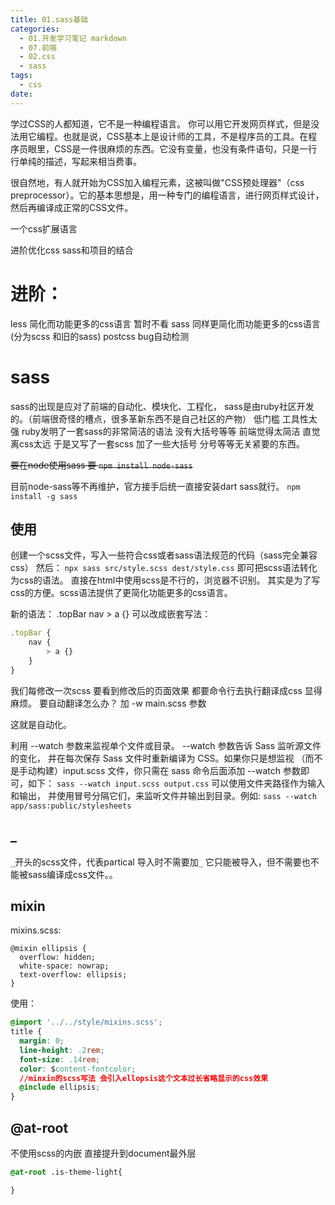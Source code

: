 ```yaml
---
title: 01.sass基础
categories:
  - 01.开发学习笔记 markdown
  - 07.前端
  - 02.css
  - sass
tags:
  - css
date:
---
```


学过CSS的人都知道，它不是一种编程语言。
你可以用它开发网页样式，但是没法用它编程。也就是说，CSS基本上是设计师的工具，不是程序员的工具。在程序员眼里，CSS是一件很麻烦的东西。它没有变量，也没有条件语句，只是一行行单纯的描述，写起来相当费事。

很自然地，有人就开始为CSS加入编程元素，这被叫做"CSS预处理器"（css preprocessor）。它的基本思想是，用一种专门的编程语言，进行网页样式设计，然后再编译成正常的CSS文件。

一个css扩展语言

进阶优化css
sass和项目的结合

# 进阶：
less 简化而功能更多的css语言 暂时不看
sass 同样更简化而功能更多的css语言 (分为scss 和旧的sass)
postcss bug自动检测

# sass
sass的出现是应对了前端的自动化、模块化、工程化，
sass是由ruby社区开发的。（前端很奇怪的槽点，很多革新东西不是自己社区的产物）
低门槛 工具性太强
ruby发明了一套sass的非常简洁的语法 没有大括号等等
前端觉得太简洁 直觉离css太远
于是又写了一套scss 加了一些大括号 分号等等无关紧要的东西。

~~要在node使用sass 要
`npm install node-sass`~~

目前node-sass等不再维护，官方接手后统一直接安装dart sass就行。
`npm install -g sass`

## 使用
创建一个scss文件，写入一些符合css或者sass语法规范的代码（sass完全兼容css）
然后：
`npx sass src/style.scss dest/style.css`
即可把scss语法转化为css的语法。
直接在html中使用scss是不行的，浏览器不识别。
其实是为了写css的方便。scss语法提供了更简化功能更多的css语言。

新的语法：
.topBar nav > a {}
可以改成嵌套写法：
```js
.topBar {
    nav {
        > a {}
    }
}
```

我们每修改一次scss 要看到修改后的页面效果 都要命令行去执行翻译成css 显得麻烦。
要自动翻译怎么办？
加 -w main.scss 参数

这就是自动化。

利用 --watch 参数来监视单个文件或目录。 --watch 参数告诉 Sass 监听源文件的变化， 并在每次保存 Sass 文件时重新编译为 CSS。如果你只是想监视 （而不是手动构建）input.scss 文件，你只需在 sass 命令后面添加 --watch 参数即可，如下：
`sass --watch input.scss output.css`
可以使用文件夹路径作为输入和输出， 并使用冒号分隔它们，来监听文件并输出到目录。例如:
`sass --watch app/sass:public/stylesheets`


## _
`_`开头的scss文件，代表partical 导入时不需要加`_`
它只能被导入，但不需要也不能被sass编译成css文件。。


## mixin

mixins.scss:
```
@mixin ellipsis {
  overflow: hidden;
  white-space: nowrap;
  text-overflow: ellipsis;
}
```

使用：
```css
@import '../../style/mixins.scss';
title {
  margin: 0;
  line-height: .2rem;
  font-size: .14rem;
  color: $content-fontcolor;
  //minxin的scss写法 会引入ellopsis这个文本过长省略显示的css效果
  @include ellipsis;
}
```

## @at-root
不使用scss的内嵌 直接提升到document最外层
```css
@at-root .is-theme-light{

}
```